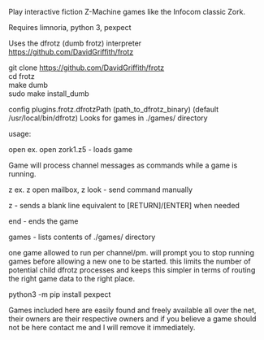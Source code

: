 Play interactive fiction Z-Machine games like the Infocom classic Zork.

Requires limnoria, python 3, pexpect

Uses the dfrotz (dumb frotz) interpreter https://github.com/DavidGriffith/frotz

git clone https://github.com/DavidGriffith/frotz<br>
cd frotz<br>
make dumb<br>
sudo make install_dumb<br>

config plugins.frotz.dfrotzPath (path_to_dfrotz_binary) (default /usr/local/bin/dfrotz)
Looks for games in ./games/ directory

usage:

open <game name> ex. open zork1.z5 - loads game
  
Game will process channel messages as commands while a game is running.
  
z <command> ex. z open mailbox, z look - send command manually

z <no input> - sends a blank line equivalent to [RETURN]/[ENTER] when needed
  
end - ends the game

games - lists contents of ./games/ directory

one game allowed to run per channel/pm. will prompt you to stop running games before allowing a new one to be started.
this limits the number of potential child dfrotz processes and keeps this simpler in terms of routing the right game data
to the right place.

python3 -m pip install pexpect

Games included here are easily found and freely available all over the net, their owners are their respective owners 
and if you believe a game should not be here contact me and I will remove it immediately. 
